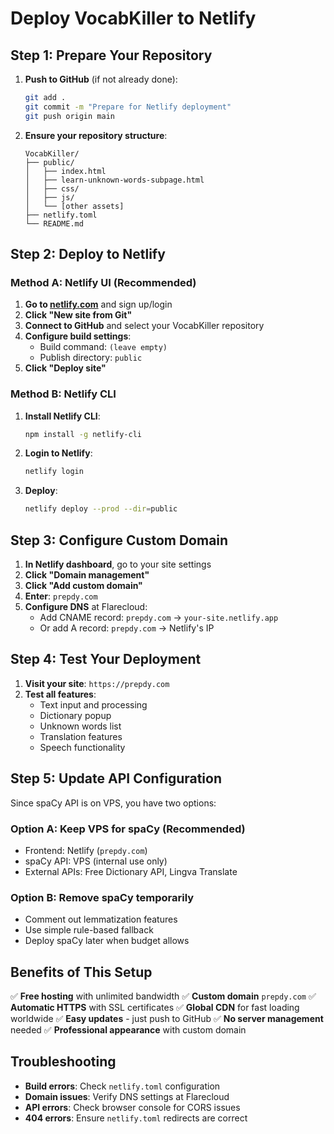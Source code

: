# Deploy VocabKiller to Netlify

## Step 1: Prepare Your Repository

1. **Push to GitHub** (if not already done):
   ```bash
   git add .
   git commit -m "Prepare for Netlify deployment"
   git push origin main
   ```

2. **Ensure your repository structure**:
   ```
   VocabKiller/
   ├── public/
   │   ├── index.html
   │   ├── learn-unknown-words-subpage.html
   │   ├── css/
   │   ├── js/
   │   └── [other assets]
   ├── netlify.toml
   └── README.md
   ```

## Step 2: Deploy to Netlify

### Method A: Netlify UI (Recommended)

1. **Go to [netlify.com](https://netlify.com)** and sign up/login
2. **Click "New site from Git"**
3. **Connect to GitHub** and select your VocabKiller repository
4. **Configure build settings**:
   - Build command: `(leave empty)`
   - Publish directory: `public`
5. **Click "Deploy site"**

### Method B: Netlify CLI

1. **Install Netlify CLI**:
   ```bash
   npm install -g netlify-cli
   ```

2. **Login to Netlify**:
   ```bash
   netlify login
   ```

3. **Deploy**:
   ```bash
   netlify deploy --prod --dir=public
   ```

## Step 3: Configure Custom Domain

1. **In Netlify dashboard**, go to your site settings
2. **Click "Domain management"**
3. **Click "Add custom domain"**
4. **Enter**: `prepdy.com`
5. **Configure DNS** at Flarecloud:
   - Add CNAME record: `prepdy.com` → `your-site.netlify.app`
   - Or add A record: `prepdy.com` → Netlify's IP

## Step 4: Test Your Deployment

1. **Visit your site**: `https://prepdy.com`
2. **Test all features**:
   - Text input and processing
   - Dictionary popup
   - Unknown words list
   - Translation features
   - Speech functionality

## Step 5: Update API Configuration

Since spaCy API is on VPS, you have two options:

### Option A: Keep VPS for spaCy (Recommended)
- Frontend: Netlify (`prepdy.com`)
- spaCy API: VPS (internal use only)
- External APIs: Free Dictionary API, Lingva Translate

### Option B: Remove spaCy temporarily
- Comment out lemmatization features
- Use simple rule-based fallback
- Deploy spaCy later when budget allows

## Benefits of This Setup

✅ **Free hosting** with unlimited bandwidth
✅ **Custom domain** `prepdy.com`
✅ **Automatic HTTPS** with SSL certificates
✅ **Global CDN** for fast loading worldwide
✅ **Easy updates** - just push to GitHub
✅ **No server management** needed
✅ **Professional appearance** with custom domain

## Troubleshooting

- **Build errors**: Check `netlify.toml` configuration
- **Domain issues**: Verify DNS settings at Flarecloud
- **API errors**: Check browser console for CORS issues
- **404 errors**: Ensure `netlify.toml` redirects are correct 